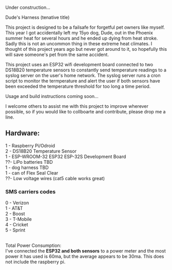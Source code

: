 Under construction...

Dude's Harness (tenative title) 

This project is designed to be a failsafe for forgetful pet owners like myself.  This year I got accidentally left my 15yo dog, Dude, out in the Phoenix summer heat for several hours and he ended up dying from heat stroke. Sadly this is not an uncommon thing in these extreme heat climates.  I thought of this project years ago but never got around to it, so hopefully this will save someone's pet from the same accident. 

This project uses an ESP32 wifi development board connected to two DS18B20 temperature sensors to constantly send temperature readings to a syslog server on the user's home network.  The syslog server runs a cron script to monitor the termperature and alert the user if both sensors have been exceeded the temperature threshold for too long a time period.   

Usage and build instructions coming soon...

I welcome others to assist me with this project to improve wherever possible, so if you would like to collboarte and contribute, please drop me a line.  

<h2>Hardware:</h2>
1 - Raspberry Pi/Odroid<br>
2 - DS18B20 Temperature Sensor<br>
1 - ESP-WROOM-32 ESP32 ESP-32S Development Board <br>
??- LiPo batteries TBD<br>
1 - dog harness TBD<br>
1 - can of Flex Seal Clear<br>
??- Low voltage wires (cat5 cable works great)
<br>
<h3>SMS carriers codes</h3>
0 - Verizon<br>
1 - AT&T<br>
2 - Boost<br>
3 - T-Mobile<br>
4 - Cricket<br>
5 - Sprint<br><br>

Total Power Consumption:<br>
I've connected the <b>ESP32 and both sensors</b> to a power meter and the most power it has used is 60ma, but the average appears to be 30ma.   This does not include the raspberry pi. 
